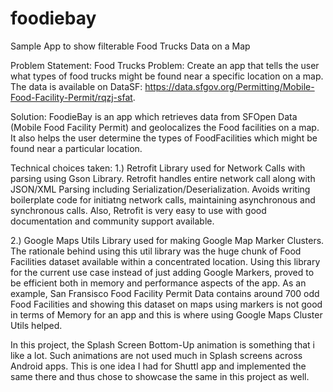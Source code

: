 # foodiebay
Sample App to show filterable Food Trucks Data on a Map

Problem Statement: 
  Food Trucks Problem: Create an app that tells the user what types of food trucks might be found near a specific location on a map. The data is available on DataSF: https://data.sfgov.org/Permitting/Mobile-Food-Facility-Permit/rqzj-sfat.
  
Solution:
  FoodieBay is an app which retrieves data from SFOpen Data (Mobile Food Facility Permit) and geolocalizes the Food facilities on a map. It also helps the user determine the types of FoodFacilities which might be found near a particular location.
  
Technical choices taken:
1.) Retrofit Library used for Network Calls with parsing using Gson Library. Retrofit handles entire network call along with JSON/XML Parsing including Serialization/Deserialization. Avoids writing boilerplate code for initiatng network calls, maintaining asynchronous and synchronous calls. Also, Retrofit is very easy to use with good documentation and community support available.

2.) Google Maps Utils Library used for making Google Map Marker Clusters. The rationale behind using this util library was the huge chunk of Food Facilities dataset available within a concentrated location. Using this library for the current use case instead of just adding Google Markers, proved to be efficient both in memory and performance aspects of the app. As an example, San Fransisco Food Facility Permit Data contains around 700 odd Food Facilities and showing this dataset on maps using markers is not good in terms of Memory for an app and this is where using Google Maps Cluster Utils helped.
  
In this project, the Splash Screen Bottom-Up animation is something that i like a lot. Such animations are not used much in Splash screens across Android apps. This is one idea I had for Shuttl app and implemented the same there and thus chose to showcase the same in this project as well. 





